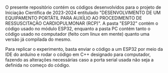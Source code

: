 O presente repositório contém os códigos desenvolvidos para o projeto de Iniciação Científica de 2023-2024 entitulado "DESENVOLVIMENTO DE UM EQUIPAMENTO PORTÁTIL PARA AUXÍLIO AO PROCEDIMENTO DE RESSUSCITAÇÃO CARDIOPULMONAR (RCP)". A pasta "ESP32" contém o código usado no módulo ESP32, enquanto a pasta PC contém tanto o código usado no computador (feito com linux em mente) quanto uma versão já compilada do mesmo.

Para replicar o experimento, basta enviar o código a um ESP32 por meio da IDE do arduíno e rodar o código em C++ designado para computador, fazendo as alterações necessárias caso a porta serial usada não seja a definida no começo do código. 
